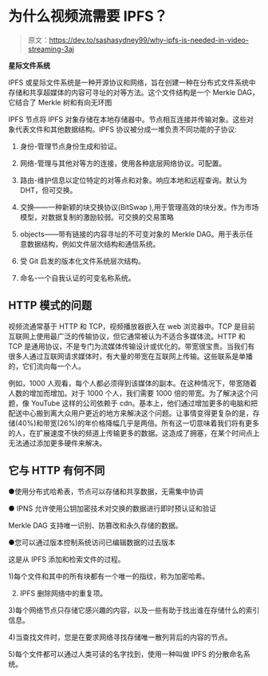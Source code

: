 # 为什么视频流需要 IPFS？

> 原文：<https://dev.to/sashasydney99/why-ipfs-is-needed-in-video-streaming-3aj>

**星际文件系统**

IPFS 或星际文件系统是一种开源协议和网络，旨在创建一种在分布式文件系统中存储和共享超媒体的内容可寻址的对等方法。这个文件结构是一个 Merkle DAG，它结合了 Merkle 树和有向无环图

IPFS 节点将 IPFS 对象存储在本地存储器中。节点相互连接并传输对象。这些对象代表文件和其他数据结构。IPFS 协议被分成一堆负责不同功能的子协议:

1.  身份-管理节点身份生成和验证。

2.  网络-管理与其他对等方的连接，使用各种底层网络协议。可配置。

3.  路由-维护信息以定位特定的对等点和对象。响应本地和远程查询。默认为 DHT，但可交换。

4.  交换——一种新颖的块交换协议(BitSwap ),用于管理高效的块分发。作为市场模型，对数据复制的激励较弱。可交换的交易策略

5.  objects——带有链接的内容寻址的不可变对象的 Merkle DAG。用于表示任意数据结构，例如文件层次结构和通信系统。

6.  受 Git 启发的版本化文件系统层次结构。

7.  命名-一个自我认证的可变名称系统。

## HTTP 模式的问题

视频流通常基于 HTTP 和 TCP，视频播放器嵌入在 web 浏览器中。TCP 是目前互联网上使用最广泛的传输协议，但它通常被认为不适合多媒体流。HTTP 和 TCP 是通用协议，不是专门为流媒体传输设计或优化的。带宽很宝贵。当我们有很多人通过互联网请求媒体时，有大量的带宽在互联网上传输。这些联系是单播的，它们流向每一个人。

例如，1000 人观看，每个人都必须得到该媒体的副本。在这种情况下，带宽随着人数的增加而增加。对于 1000 个人，我们需要 1000 倍的带宽。为了解决这个问题，像 YouTube 这样的公司依赖于 cdn。基本上，他们通过增加更多的电脑和把配送中心搬到离大众用户更近的地方来解决这个问题。让事情变得更复杂的是，存储(40%)和带宽(26%)的年价格降幅几乎是两倍。所有这一切意味着我们将有更多的人，在扩展速度不快的频道上传输更多的数据。这造成了拥塞，在某个时间点上无法通过添加更多硬件来解决。

## 它与 HTTP 有何不同

●使用分布式哈希表，节点可以存储和共享数据，无需集中协调

● IPNS 允许使用公钥加密技术对交换的数据进行即时预认证和验证

Merkle DAG 支持唯一识别、防篡改和永久存储的数据。

●您可以通过版本控制系统访问已编辑数据的过去版本

这是从 IPFS 添加和检索文件的过程。

1)每个文件和其中的所有块都有一个唯一的指纹，称为加密哈希。

2) IPFS 删除网络中的重复项。

3)每个网络节点只存储它感兴趣的内容，以及一些有助于找出谁在存储什么的索引信息。

4)当查找文件时，您是在要求网络寻找存储唯一散列背后的内容的节点。

5)每个文件都可以通过人类可读的名字找到，使用一种叫做 IPFS 的分散命名系统。